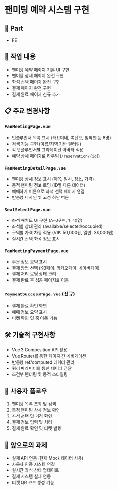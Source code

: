# 팬미팅 예약 시스템 구현

## 🔘 Part
- FE

## 🔎 작업 내용
- 팬미팅 예약 페이지 기본 UI 구현
- 팬미팅 상세 페이지 완전 구현 
- 좌석 선택 페이지 완전 구현
- 결제 페이지 완전 구현
- 결제 완료 페이지 신규 추가

## 📋 주요 변경사항

### `FanMeetingPage.vue`
- 인플루언서 목록 표시 (태요미네, 여단오, 침착맨 등 8명)
- 검색 기능 구현 (이름/지역 기반 필터링)
- 각 인플루언서별 그라데이션 아바타 적용
- 예약 상세 페이지로 라우팅 (`/reservation/{id}`)

### `FanMeetingDetailPage.vue`
- 팬미팅 상세 정보 표시 (제목, 일시, 장소, 가격)
- 동적 팬미팅 정보 로딩 (ID별 다른 데이터)
- 예매하기 버튼으로 좌석 선택 페이지 연결
- 반응형 디자인 및 고정 하단 버튼

### `SeatSelectPage.vue`
- 좌석 배치도 UI 구현 (A~J구역, 1~10열)
- 좌석별 상태 관리 (available/selected/occupied)
- 구역별 가격 차등 적용 (VIP: 50,000원, 일반: 36,000원)
- 실시간 선택 좌석 정보 표시

### `FanMeetingPaymentPage.vue`
- 주문 정보 요약 표시
- 결제 방법 선택 (KB페이, 카카오페이, 네이버페이)
- 결제 처리 로딩 상태 관리
- 결제 완료 후 성공 페이지로 이동

### `PaymentSuccessPage.vue` (신규)
- 결제 완료 확인 화면
- 예매 정보 요약 표시
- 티켓 확인 및 홈 이동 기능

## 🛠 기술적 구현사항
- Vue 3 Composition API 활용
- Vue Router를 통한 페이지 간 네비게이션
- 반응형 ref/computed 데이터 관리
- 쿼리 파라미터를 통한 데이터 전달
- 조건부 렌더링 및 동적 스타일링

## 📱 사용자 플로우
1. 팬미팅 목록 조회 및 검색
2. 특정 팬미팅 상세 정보 확인
3. 좌석 선택 및 가격 확인
4. 결제 정보 입력 및 처리
5. 결제 완료 확인 및 티켓 발행

## 🔧 앞으로의 과제
- 실제 API 연동 (현재 Mock 데이터 사용)
- 사용자 인증 시스템 연결
- 실시간 좌석 상태 업데이트
- 결제 시스템 실제 연동
- 티켓 QR 코드 생성 기능